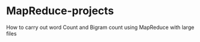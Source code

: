 # MapReduce-projects
How to carry out word Count and Bigram count using MapReduce with large files 

